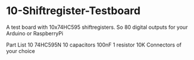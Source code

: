 # 10-Shiftregister-Testboard
A test board with 10x74HC595 shiftregisters. So 80 digital outputs for your Arduino or RaspberryPi


Part List
10 74HC595N
10 capacitors 100nF
1 resistor 10K
Connectors of your choice
